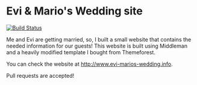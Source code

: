 Evi & Mario's Wedding site
==========================

[![Build Status](https://www.travis-ci.org/qboss/evi-marios-wedding.png?branch=master)](https://www.travis-ci.org/qboss/evi-marios-wedding)

Me and Evi are getting married, so, I built a small website that contains the needed information for our guests!
This website is built using Middleman and a heavily modified template I bought from Themeforest.

You can check the website at http://www.evi-marios-wedding.info.

Pull requests are accepted!
